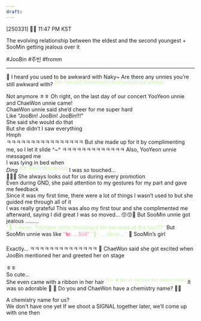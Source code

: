 ```yaml
---
draft:
---
```

[250331] 🐣💭 11:47 PM KST

The evolving relationship between the eldest and the second youngest + SooMin getting jealous over it

#JooBin #주빈 #fromm
___
🫧 I heard you used to be awkward with Naky~ Are there any unnies you’re still awkward with? <sup><font color="#c3f4a5">[t/n: This was mentioned in their concert last sunday]</font></sup>

Not anymore
ㅎㅎ
Oh right, on the last day of our concert
YooYeon unnie and ChaeWon unnie came!  
ChaeWon unnie said she’d cheer for me super hard  
Like “JooBin! JooBin! JooBin!!!”  
She said she would do that  
But she didn’t 
I saw everything  
Hmph  
ㅋㅋㅋㅋㅋㅋㅋㅋㅋㅋㅋㅋㅋㅋㅋㅋ
But she made up for it by complimenting me, so I let it slide ^~^
ㅋㅋㅋㅋㅋㅋㅋㅋㅋㅋㅋㅋㅋ
Also, YooYeon unnie messaged me  
I was lying in bed when  
_Ding_ <sup><font color="#c3f4a5">[t/n: Notification sound]  </font></sup>
I was so touched…  
🥹🥹🥹
She always looks out for us during every promotion  
Even during GND, she paid attention to my gestures for my part and gave me feedback  
Since it was my first time, there were a lot of things I wasn’t used to but she guided me through all of it  
I was really grateful
This was also my first tour and she complimented me afterward, saying I did great
I was so moved… 😚😚🤍
But SooMin unnie got jealous 
………  
<font color="#c3f4a5">"🐣: I mean, YooYeon unnie messaged me because of the tour??"  </font>
But SooMin unnie was like
<font color="#fe82a4">“🐿️: …Still”</font>
<font color="#c3f4a5">"🐣: …..Okay…."</font>
🫧 SooMin’s girl

Exactly…
ㅋㅋㅋㅋㅋㅋㅋㅋㅋㅋㅋㅋㅋㅋ
🫧 ChaeWon said she got excited when JooBin mentioned her and greeted her on stage

ㅎㅎ  
So cute…  
She even came with a ribbon in her hair <sup><font color="#c3f4a5">[t/n: ❌ Not on her hair but on her hood]</font></sup>
It was so adorable 🎀
🫧 Do you and ChaeWon have a chemistry name? 🐣🍓

A chemistry name for us?  
We don't have one yet
If we shoot a SIGNAL together later, we’ll come up with one then